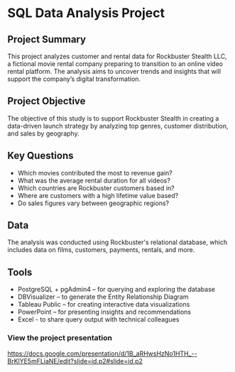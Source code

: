 # SQL Data Analysis Project

## Project Summary
This project analyzes customer and rental data for Rockbuster Stealth LLC, a fictional movie rental company preparing to transition to an online video rental platform. The analysis aims to uncover trends and insights that will support the company’s digital transformation. 

## Project Objective
The objective of this study is to support Rockbuster Stealth in creating a data-driven launch strategy by analyzing top genres, customer distribution, and sales by geography.

## Key Questions
* Which movies contributed the most to revenue gain?
* What was the average rental duration for all videos?
* Which countries are Rockbuster customers based in?
* Where are customers with a high lifetime value based?
* Do sales figures vary between geographic regions?

## Data 
The analysis was conducted using Rockbuster's relational database, which includes data on films, customers, payments, rentals, and more.

## Tools
* PostgreSQL + pgAdmin4 – for querying and exploring the database
* DBVisualizer – to generate the Entity Relationship Diagram
* Tableau Public – for creating interactive data visualizations
* PowerPoint – for presenting insights and recommendations
* Excel - to share query output with technical colleagues

### View the project presentation
https://docs.google.com/presentation/d/1B_aRHwsHzNo1HTH_--BrKlYE5mFLiaNE/edit?slide=id.p2#slide=id.p2
